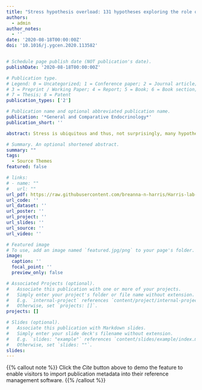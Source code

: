 ```yaml
---
title: "Stress hypothesis overload: 131 hypotheses exploring the role of stress in tradeoffs, transitions, and health"
authors:
  - admin
author_notes:
  - ''
date: '2020-08-18T00:00:00Z'
doi: '10.1016/j.ygcen.2020.113582'


# Schedule page publish date (NOT publication's date).
publishDate: '2020-08-18T00:00:00Z'

# Publication type.
# Legend: 0 = Uncategorized; 1 = Conference paper; 2 = Journal article;
# 3 = Preprint / Working Paper; 4 = Report; 5 = Book; 6 = Book section;
# 7 = Thesis; 8 = Patent
publication_types: ['2']

# Publication name and optional abbreviated publication name.
publication: '*General and Comparative Endocrinology*'
publication_short: ''

abstract: Stress is ubiquitous and thus, not surprisingly, many hypotheses and models have been created to better study the role stress plays in life. Stress spans fields and is found in the literature of biology, psychology, psychophysiology, sociology, economics, and medicine, just to name a few. Stress, and the hypothalamic-pituitaryadrenal/ interrenal (HPA/I) axis and sympathetic nervous system (SNS), are involved in a multitude of behaviors and physiological processes, including life-history and ecological tradeoffs, developmental transitions, health, and survival. The goal of this review is to highlight and summarize the large number of available hypotheses and models, to aid in comparative and interdisciplinary thinking, and to increase reproducibility by a) discouraging hypothesizing after results are known (HARKing) and b) encouraging a priori hypothesis testing. For this review I collected 214 published hypotheses or models dealing broadly with stress. In the main paper, I summarized and categorized 131 of those hypotheses and models which made direct connections among stress and/or HPA/I and SNS, tradeoffs, transitions, and health. Of those 131, the majority made predictions about reproduction (n = 43), the transition from health to disease (n = 38), development (n = 23), and stress coping (n = 18). Additional hypotheses were classified as stage-spanning or models (n=37). The additional 83 hypotheses found during searches were tangentially related, or pertained to immune function or oxidative stress, and these are listed separately. Many of the hypotheses share underlying rationale and suggest similar, if not identical, predictions, and are thus not mutually exclusive; some hypotheses spanned classification categories. Some of the hypotheses have been tested multiple times, whereas others have only been examined a few times. It is the hope that multi-disciplinary stress researchers will begin to harmonize their naming of hypotheses in the literature so as to build a clearer picture of how stress impacts various outcomes across fields. The paper concludes with some considerations and recommendations for robust testing of stress hypotheses.

# Summary. An optional shortened abstract.
summary: ""
tags:
  - Source Themes
featured: false

# links:
# - name: ""
#   url: ""
url_pdf: https://raw.githubusercontent.com/breanna-n-harris/Harris-lab-website/052ee72e965a9f51f05f40749d0bea2915e0a377/content/publication/Harris_Stress_Hypothesis_2020/Harris_2020_GCE_stress_hypotheses.pdf
url_code: ''
url_dataset: ''
url_poster: ''
url_project: ''
url_slides: ''
url_source: ''
url_video: ''

# Featured image
# To use, add an image named `featured.jpg/png` to your page's folder.
image:
  caption: ''
  focal_point: ''
  preview_only: false

# Associated Projects (optional).
#   Associate this publication with one or more of your projects.
#   Simply enter your project's folder or file name without extension.
#   E.g. `internal-project` references `content/project/internal-project/index.md`.
#   Otherwise, set `projects: []`.
projects: []

# Slides (optional).
#   Associate this publication with Markdown slides.
#   Simply enter your slide deck's filename without extension.
#   E.g. `slides: "example"` references `content/slides/example/index.md`.
#   Otherwise, set `slides: ""`.
slides:
---
```


{{% callout note %}}
Click the _Cite_ button above to demo the feature to enable visitors to import publication metadata into their reference management software.
{{% /callout %}}
